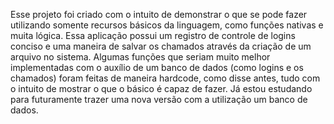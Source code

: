 Esse projeto foi criado com o intuito de demonstrar o que se pode fazer utilizando somente recursos básicos da linguagem, como funções nativas e muita lógica.
Essa aplicação possui um registro de controle de logins conciso e uma maneira de salvar os chamados através da criação de um arquivo no sistema.
Algumas funções que seriam muito melhor implementadas com o auxílio de um banco de dados (como logins e os chamados) foram feitas de maneira hardcode, como disse antes, tudo
com o intuito de mostrar o que o básico é capaz de fazer.
Já estou estudando para futuramente trazer uma nova versão com a utilização um banco de dados.
